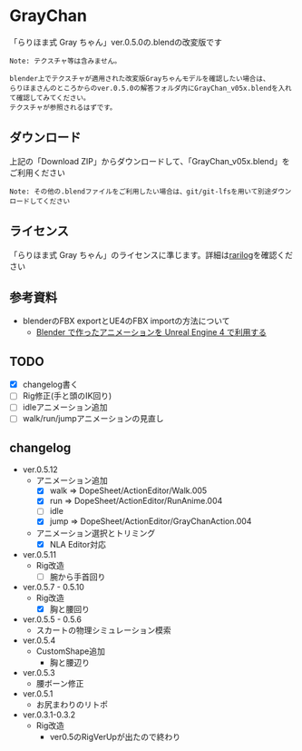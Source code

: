 ﻿# GrayChan

「らりほま式 Gray ちゃん」ver.0.5.0の.blendの改変版です

```
Note: テクスチャ等は含みません。

blender上でテクスチャが適用された改変版Grayちゃんモデルを確認したい場合は、
らりほまさんのところからのver.0.5.0の解答フォルダ内にGrayChan_v05x.blendを入れて確認してみてください。
テクスチャが参照されるはずです。
```

## ダウンロード

上記の「Download ZIP」からダウンロードして、「GrayChan_v05x.blend」をご利用ください

```
Note: その他の.blendファイルをご利用したい場合は、git/git-lfsを用いて別途ダウンロードしてください
```

## ライセンス

「らりほま式 Gray ちゃん」のライセンスに準じます。詳細は[rarilog][page]を確認ください

[page]: http://rarihoma.xvs.jp/products/graychan/


## 参考資料

* blenderのFBX exportとUE4のFBX importの方法について
  - [Blender で作ったアニメーションを Unreal Engine 4 で利用する](http://www.slideshare.net/rarihoma/blender-step1)

## TODO

* [x] changelog書く
* [ ] Rig修正(手と頭のIK回り)
* [ ] idleアニメーション追加
* [ ] walk/run/jumpアニメーションの見直し

## changelog

* ver.0.5.12
  - アニメーション追加
    + [x] walk => DopeSheet/ActionEditor/Walk.005
	+ [x] run  => DopeSheet/ActionEditor/RunAnime.004
	+ [ ] idle
	+ [x] jump => DopeSheet/ActionEditor/GrayChanAction.004
  - アニメーション選択とトリミング
    + [x] NLA Editor対応
* ver.0.5.11
  - Rig改造
    + [ ] 腕から手首回り
* ver.0.5.7 - 0.5.10
  - Rig改造
    + [x] 胸と腰回り
* ver.0.5.5 - 0.5.6
  - スカートの物理シミュレーション模索
* ver.0.5.4
  - CustomShape追加
    + 胸と腰辺り
* ver.0.5.3
  - 腰ボーン修正
* ver.0.5.1
  - お尻まわりのリトポ
* ver.0.3.1-0.3.2
  - Rig改造
    + ver0.5のRigVerUpが出たので終わり
